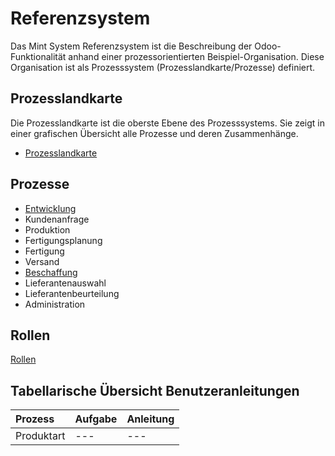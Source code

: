# Referenzsystem
Das Mint System Referenzsystem ist die Beschreibung der Odoo-Funktionalität anhand einer prozessorientierten Beispiel-Organisation.
Diese Organisation ist als Prozesssystem (Prozesslandkarte/Prozesse) definiert.

## Prozesslandkarte
Die Prozesslandkarte ist die oberste Ebene des Prozesssystems.
Sie zeigt in einer grafischen Übersicht alle Prozesse und deren Zusammenhänge.
- [Prozesslandkarte](Prozesslandkarte.md)

## Prozesse
- [Entwicklung](Prozess-Entwicklung)
- Kundenanfrage
- Produktion
- Fertigungsplanung
- Fertigung
- Versand
- [Beschaffung](Prozess-Beschaffung)
- Lieferantenauswahl
- Lieferantenbeurteilung
- Administration

## Rollen

[Rollen](Notes%20Kurt%20Gisler/Rollen)

## Tabellarische Übersicht Benutzeranleitungen
Prozess |Aufgabe|Anleitung
:- |:- |:-
Produktart|---|---